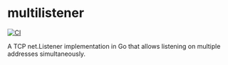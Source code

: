 # multilistener

[![CI](https://github.com/denpeshkov/multilistener/actions/workflows/ci.yaml/badge.svg?branch=main)](https://github.com/denpeshkov/multilistener/actions/workflows/ci.yaml)

A TCP net.Listener implementation in Go that allows listening on multiple addresses simultaneously.
